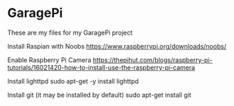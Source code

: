 # GaragePi
These are my files for my GaragePi project

Install Raspian with Noobs
https://www.raspberrypi.org/downloads/noobs/

Enable Raspberry Pi Camera
https://thepihut.com/blogs/raspberry-pi-tutorials/16021420-how-to-install-use-the-raspberry-pi-camera

Install lighttpd
sudo apt-get -y install lighttpd 

Install git (it may be installed by default)
sudo apt-get install git


